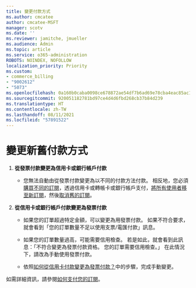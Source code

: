 ```yaml
---
title: 變更付款方式
ms.author: cmcatee
author: cmcatee-MSFT
manager: scotv
ms.date: ''
ms.reviewer: jamitche, jmueller
ms.audience: Admin
ms.topic: article
ms.service: o365-administration
ROBOTS: NOINDEX, NOFOLLOW
localization_priority: Priority
ms.custom:
- commerce_billing
- "9002612"
- "5073"
ms.openlocfilehash: 0a160b0caba0098ce678872ae54df7b6ad69e78cba4eac85ac15567f2e75a8c7
ms.sourcegitcommit: 920051182781bd97ce4d4d6fbd268cb37b84d239
ms.translationtype: HT
ms.contentlocale: zh-TW
ms.lasthandoff: 08/11/2021
ms.locfileid: "57891522"
---
```

# <a name="change-payment-method-fromto"></a>變更新舊付款方式

1. **從發票付款變更為信用卡或銀行帳戶付款**

    - 您無法自動由從發票付款變更為以不同的付款方法付款。 相反地，您必須[購買不同的訂閱](https://docs.microsoft.com/microsoft-365/commerce/try-or-buy-microsoft-365#buy-a-different-subscription)，透過信用卡或轉帳卡或銀行帳戶支付，[將所有使用者移至新訂閱](https://docs.microsoft.com/microsoft-365/commerce/subscriptions/move-users-different-subscription)，然後[取消舊的訂閱](https://docs.microsoft.com/microsoft-365/commerce/subscriptions/cancel-your-subscription)。

2. **從信用卡或銀行帳戶付款變更為發票付款**

    - 如果您的訂單超過特定金額，可以變更為用發票付款。 如果不符合要求，就會看到「您的訂單數量不足以使用支票/電匯付款」訊息。

    - 如果您的訂單數量過高，可能需要信用檢查。 若是如此，就會看到此訊息：「不符合變更為發票付款資格。 您的訂單需要信用檢查。」 在此情況下，請改為手動使用發票付款。

    - 依照[如何從信用卡付款變更為發票付款？](how-do-i-change-from-credit-card-payments-to-invoice.md)中的步驟，完成手動變更。

如需詳細資訊，請參閱[如何支付您的訂閱](https://docs.microsoft.com/microsoft-365/commerce/billing-and-payments/pay-for-your-subscription)。
